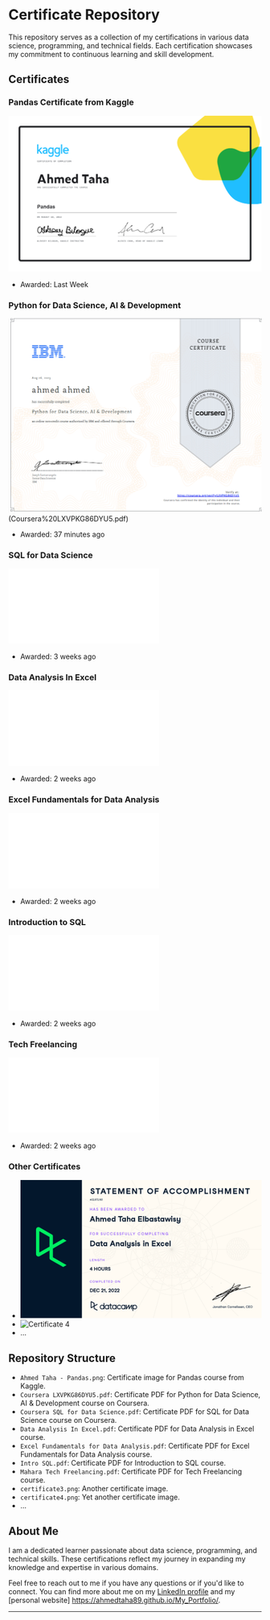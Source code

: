 # Certificate Repository

This repository serves as a collection of my certifications in various data science, programming, and technical fields. Each certification showcases my commitment to continuous learning and skill development.

## Certificates

### Pandas Certificate from Kaggle
![Pandas Certificate](Ahmed%20Taha%20-%20Pandas.png)
* Awarded: Last Week

### Python for Data Science, AI & Development
![Python Certificate](Python%20for%20Data%20Science,%20AI%20&%20Development.png)(Coursera%20LXVPKG86DYU5.pdf)
* Awarded: 37 minutes ago

### SQL for Data Science
![SQL Certificate](Coursera%20SQL%20for%20Data%20Science.pdf)
* Awarded: 3 weeks ago

### Data Analysis In Excel
![Excel Data Analysis Certificate](Data%20Analysis%20In%20Excel.pdf)
* Awarded: 2 weeks ago

### Excel Fundamentals for Data Analysis
![Excel Fundamentals Certificate](Excel%20Fundamentals%20for%20Data%20Analysis.pdf)
* Awarded: 2 weeks ago

### Introduction to SQL
![Introduction to SQL Certificate](Intro%20SQL.pdf)
* Awarded: 2 weeks ago

### Tech Freelancing
![Tech Freelancing Certificate](Mahara%20Tech%20Freelancing.pdf)
* Awarded: 2 weeks ago

### Other Certificates
- ![Certificate 3](certificate3.png)
- ![Certificate 4](certificate4.png)
- ...

## Repository Structure

- `Ahmed Taha - Pandas.png`: Certificate image for Pandas course from Kaggle.
- `Coursera LXVPKG86DYU5.pdf`: Certificate PDF for Python for Data Science, AI & Development course on Coursera.
- `Coursera SQL for Data Science.pdf`: Certificate PDF for SQL for Data Science course on Coursera.
- `Data Analysis In Excel.pdf`: Certificate PDF for Data Analysis in Excel course.
- `Excel Fundamentals for Data Analysis.pdf`: Certificate PDF for Excel Fundamentals for Data Analysis course.
- `Intro SQL.pdf`: Certificate PDF for Introduction to SQL course.
- `Mahara Tech Freelancing.pdf`: Certificate PDF for Tech Freelancing course.
- `certificate3.png`: Another certificate image.
- `certificate4.png`: Yet another certificate image.
- ...

## About Me

I am a dedicated learner passionate about data science, programming, and technical skills. These certifications reflect my journey in expanding my knowledge and expertise in various domains.

Feel free to reach out to me if you have any questions or if you'd like to connect. You can find more about me on my [LinkedIn profile](www.linkedin.com/in/ahmed-taha-87b546207) and my [personal website] https://ahmedtaha89.github.io/My_Portfolio/.

---

